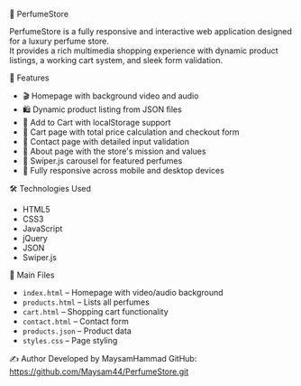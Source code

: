 🌸 PerfumeStore

PerfumeStore  is a fully responsive and interactive web application designed for a luxury perfume store.  
It provides a rich multimedia shopping experience with dynamic product listings, a working cart system, and sleek form validation.


🚀 Features

- 🎬 Homepage with background video and audio
- 🛍 Dynamic product listing from JSON files
- 🧺 Add to Cart with localStorage support
- 🧾 Cart page with total price calculation and checkout form
- 📨 Contact page with detailed input validation
- 🧠 About page with the store's mission and values
- 🎠 Swiper.js carousel for featured perfumes
- 📱 Fully responsive across mobile and desktop devices

🛠 Technologies Used

- HTML5  
- CSS3  
- JavaScript  
- jQuery  
- JSON  
- Swiper.js

 📁 Main Files

- `index.html` – Homepage with video/audio background  
- `products.html` – Lists all perfumes  
- `cart.html` – Shopping cart functionality  
- `contact.html` – Contact form  
- `products.json` – Product data  
- `styles.css` – Page styling


✍️ Author
Developed by MaysamHammad
GitHub: https://github.com/Maysam44/PerfumeStore.git



